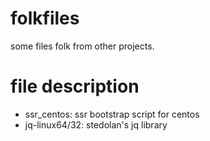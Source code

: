 # folkfiles
some files folk from other projects.

# file description
- ssr_centos: ssr bootstrap script for centos
- jq-linux64/32: stedolan's jq library
